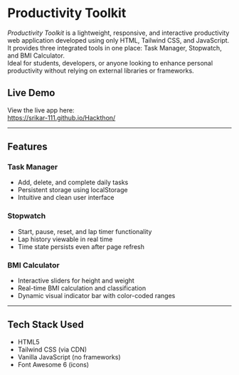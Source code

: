 # Productivity Toolkit

*Productivity Toolkit* is a lightweight, responsive, and interactive productivity web application developed using only HTML, Tailwind CSS, and JavaScript.  
It provides three integrated tools in one place: Task Manager, Stopwatch, and BMI Calculator.  
Ideal for students, developers, or anyone looking to enhance personal productivity without relying on external libraries or frameworks.

## Live Demo

View the live app here:  
https://srikar-111.github.io/Hackthon/

---

## Features

### Task Manager
- Add, delete, and complete daily tasks
- Persistent storage using localStorage
- Intuitive and clean user interface

### Stopwatch
- Start, pause, reset, and lap timer functionality
- Lap history viewable in real time
- Time state persists even after page refresh

### BMI Calculator
- Interactive sliders for height and weight
- Real-time BMI calculation and classification
- Dynamic visual indicator bar with color-coded ranges

---

## Tech Stack Used

- HTML5
- Tailwind CSS (via CDN)
- Vanilla JavaScript (no frameworks)
- Font Awesome 6 (icons)
